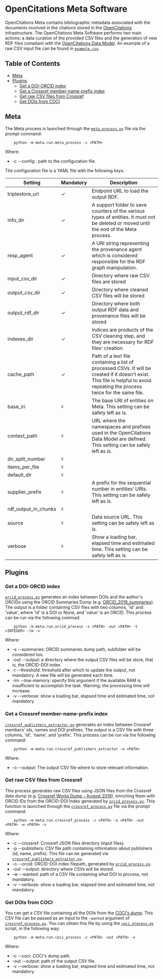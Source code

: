 # OpenCitations Meta Software

OpenCitations Meta contains bibliographic metadata associated with the documents involved in the citations stored in the [OpenCitations](https://opencitations.net/) infrastructure. The OpenCitations Meta Software performs two main actions: a data curation of the provided CSV files and the generation of new RDF files compliant with the [OpenCitations Data Model](http://opencitations.net/model).
An example of a raw CSV input file can be found in [`example.csv`](https://github.com/opencitations/meta/blob/master/example.csv).

## Table of Contents

- [Meta](#meta)
- [Plugins](#plugins)
    * [Get a DOI-ORCID index](#get-a-doi-orcid-index)
    * [Get a Crossref member-name-prefix index](#get-a-crossref-member-name-prefix-index)
    * [Get raw CSV files from Crossref](#get-raw-csv-files-from-crossref)
    * [Get DOIs from COCI](#get-dois-from-coci)

## Meta

The Meta process is launched through the [`meta_process.py`](https://github.com/opencitations/meta/blob/master/run/meta_process.py) file via the prompt command:

```console
    python -m meta.run.meta_process -c <PATH>
```
Where:
- -c --config : path to the configuration file.

The configuration file is a YAML file with the following keys.

| Setting                 | Mandatory | Description                                                                                                                                                                   |
| ----------------------- | --------- | ----------------------------------------------------------------------------------------------------------------------------------------------------------------------------- |
| triplestore\_url        | ✓         | Endpoint URL to load the output RDF.                                                                                                                                          |
| info\_dir               | ✓         | A support folder to save counters of the various types of entities. It must not be deleted or moved until the end of the Meta process.                                        |
| resp\_agent             | ✓         | A URI string representing the provenance agent which is considered responsible for the RDF graph manipulation.                                                                |
| input\_csv\_dir         | ✓         | Directory where raw CSV files are stored                                                                                                                                      |
| output\_csv\_dir        | ✓         | Directory where cleaned CSV files will be stored                                                                                                                              |
| output\_rdf\_dir        | ✓         | Directory where both output RDF data and provenance files will be stored                                                                                                      |
| indexes\_dir            | ✓         | Indices are products of the CSV cleaning step, and they are necessary for RDF files' creation                                                                                 |
| cache\_path             | ✓         | Path of a text file containing a list of processed CSVs. It will be created if it doesn't exist. This file is helpful to avoid repeating the process twice for the same file. |
| base\_iri               | ☓         | The base URI of entities on Meta. This setting can be safely left as is.                                                                                                      |
| context\_path           | ☓         | URL where the namespaces and prefixes used in the OpenCitations Data Model are defined. This setting can be safely left as is.                                                |
| dir\_split\_number      | ☓         |                                                                                                                                                                               |
| items\_per\_file        | ☓         |                                                                                                                                                                               |
| default\_dir            | ☓         |                                                                                                                                                                               |
| supplier\_prefix        | ☓         | A prefix for the sequential number in entities’ URIs. This setting can be safely left as is.                                                                                  |
| rdf\_output\_in\_chunks | ☓         |                                                                                                                                                                               |
| source                  | ☓         | Data source URL. This setting can be safely left as is.                                                                                                                       |
| verbose                 | ☓         | Show a loading bar, elapsed time and estimated time. This setting can be safely left as is.                                                                                   |

## Plugins

### Get a DOI-ORCID index

[`orcid_process.py`](https://github.com/opencitations/meta/blob/master/run/orcid_process.py) generates an index between DOIs and the author's ORCIDs using the ORCID Summaries Dump (e.g. [ORCID_2019_summaries](https://orcid.figshare.com/articles/ORCID_Public_Data_File_2019/9988322)). The output is a folder containing CSV files with two columns, 'id' and 'value', where 'id' is a DOI or None, and 'value' is an ORCID. This process can be run via the following commad:

```console
    python -m meta.run.orcid_process -s <PATH> -out <PATH> -t <INTEGER> -lm -v
```
Where:
- -s --summaries: ORCID summaries dump path, subfolder will be considered too.
- -out --output: a directory where the output CSV files will be store, that is, the ORCID-DOI index.
- -t --threshold: threshold after which to update the output, not mandatory. A new file will be generated each time.
- -lm --low-memory: specify this argument if the available RAM is insufficient to accomplish the task. Warning: the processing time will increase.
- -v --verbose: show a loading bar, elapsed time and estimated time, not mandatory.

### Get a Crossref member-name-prefix index

[`crossref_publishers_extractor.py`](https://github.com/opencitations/meta/blob/master/run/crossref_publishers_extractor.py) generates an index between Crossref members' ids, names and DOI prefixes. The output is a CSV file with three columns, 'id', 'name', and 'prefix'.
This process can be run via the following command:

```console
    python -m meta.run.crossref_publishers_extractor -o <PATH>
```

Where:
- -o --output: The output CSV file where to store relevant information.

### Get raw CSV files from Crossref

This process generates raw CSV files using JSON files from the Crossref data dump (e.g. [Crossref Works Dump - August 2019](https://figshare.com/articles/Crossref_Works_Dump_-_August_2019/9751865)), enriching them with ORCID IDs from the ORCID-DOI Index generated by [`orcid_process.py`](https://github.com/opencitations/meta/blob/master/run/orcid_process.py).
This function is launched through the [`crossref_process.py`](https://github.com/opencitations/meta/blob/master/run/crossref_process.py) file via the prompt command:

```console
    python -m meta.run.crossref_process -c <PATH> -o <PATH> -out <PATH> -w <PATH> -v
```
Where:
- -c --crossref: Crossref JSON files directory (input files).
- -p --publishers: CSV file path containing information about publishers (id, name, prefix). This file can be generated via [`crossref_publishers_extractor.py`](https://github.com/opencitations/meta/blob/master/run/crossref_publishers_extractor.py).
- -o --orcid: ORCID-DOI index filepath, generated by [`orcid_process.py`](https://github.com/opencitations/meta/blob/master/run/orcid_process.py).
- -out --output: directory where CSVs will be stored.
- -w --wanted: path of a CSV file containing what DOI to process, not mandatory.     
- -v --verbose: show a loading bar, elapsed time and estimated time, not mandatory.

### Get DOIs from COCI

You can get a CSV file containing all the DOIs from the [COCI's dump](https://opencitations.net/download). This CSV file can be passed as an input to the `-wanted` argument of [`crossref_process.py`](https://github.com/opencitations/meta/blob/master/run/crossref_process.py). You can obtain this file by using the [`coci_process.py`](https://github.com/opencitations/meta/blob/master/run/coci_process.py) script, in the following way:
```console
    python -m meta.run.coci_process -c <PATH> -out <PATH> -v
```
Where:
- -c --coci: COCI's dump path.
- -out --output: path of the output CSV file.
- -v --verbose: show a loading bar, elapsed time and estimated time, not mandatory.

